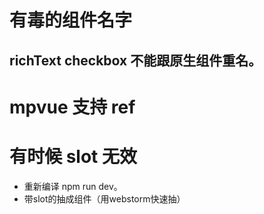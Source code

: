 # 有毒的组件名字
## richText checkbox 不能跟原生组件重名。
# mpvue 支持 ref

# 有时候 slot 无效
- 重新编译 npm run dev。
- 带slot的抽成组件（用webstorm快速抽）